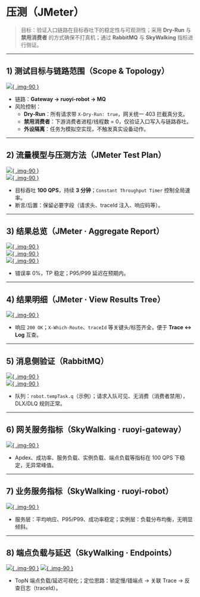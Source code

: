 # 压测（JMeter）

> 目标：验证入口链路在目标吞吐下的稳定性与可观测性；采用 **Dry-Run** 与 **禁用消费者** 的方式确保不打真机；通过 **RabbitMQ** 与 **SkyWalking** 指标进行侧证。

---

## 1) 测试目标与链路范围（Scope & Topology）

[![](assets/loadtest/p01-scope-topology.png){ .img-90 }](assets/loadtest/p01-scope-topology.png)

- 链路：**Gateway → ruoyi-robot → MQ**
- 风险控制：  
  - **Dry-Run**：所有请求带 `X-Dry-Run: true`，网关统一 403 拦截真分支。  
  - **禁用消费者**：下游消费者进程/线程数 = 0，仅验证入口写入与链路吞吐。  
  - **外设隔离**：任务为模拟空实现，不触发真实设备动作。

---

## 2) 流量模型与压测方法（JMeter Test Plan）

[![](assets/loadtest/p02-plan-thread-group.png){ .img-90 }](assets/loadtest/p02-plan-thread-group.png)  
[![](assets/loadtest/p02-plan-ct.png){ .img-90 }](assets/loadtest/p02-plan-ct.png)

- 目标吞吐 **100 QPS**，持续 **3 分钟**；`Constant Throughput Timer` 控制全局速率。  
- 断言/后置：保留必要字段（请求头、traceId 注入、响应码等）。

---

## 3) 结果总览（JMeter · Aggregate Report）

[![](assets/loadtest/p03-agg-1.png){ .img-90 }](assets/loadtest/p03-agg-1.png)  
[![](assets/loadtest/p03-agg-2.png){ .img-90 }](assets/loadtest/p03-agg-2.png)  
[![](assets/loadtest/p03-agg-3.png){ .img-90 }](assets/loadtest/p03-agg-3.png)

- 错误率 0%，TP 稳定；P95/P99 延迟在预期内。

---

## 4) 结果明细（JMeter · View Results Tree）

[![](assets/loadtest/p04-view-results.png){ .img-90 }](assets/loadtest/p04-view-results.png)

- 响应 `200 OK`；`X-Which-Route`、`traceId` 等关键头/标签齐全，便于 **Trace ↔ Log** 互查。

---

## 5) 消息侧验证（RabbitMQ）

[![](assets/loadtest/p05-mq-verify-a.png){ .img-90 }](assets/loadtest/p05-mq-verify-a.png)  
[![](assets/loadtest/p05-mq-verify-b.png){ .img-90 }](assets/loadtest/p05-mq-verify-b.png)

- 队列：`robot.tempTask.q`（示例）；请求入队可见、无消费（消费者禁用），DLX/DLQ 规则正常。

---

## 6) 网关服务指标（SkyWalking · ruoyi-gateway）

[![](assets/loadtest/p06-gateway-metrics.png){ .img-90 }](assets/loadtest/p06-gateway-metrics.png)

- Apdex、成功率、服务负载、实例负载、端点负载等指标在 100 QPS 下稳定，无异常峰值。

---

## 7) 业务服务指标（SkyWalking · ruoyi-robot）

[![](assets/loadtest/p07-robot-metrics.png){ .img-90 }](assets/loadtest/p07-robot-metrics.png)

- 服务层：平均响应、P95/P99、成功率稳定；实例层：负载分布均衡，无明显倾斜。

---

## 8) 端点负载与延迟（SkyWalking · Endpoints）
[![](assets/loadtest/p08-endpoints.png){ .img-90 }](assets/loadtest/p08-overview.png)
[![](assets/loadtest/p08-endpoints.png){ .img-90 }](assets/loadtest/p08-endpoints.png)

- TopN 端点负载/延迟可视化；定位思路：锁定慢/错端点 → 关联 Trace → 反查日志（traceId）。
